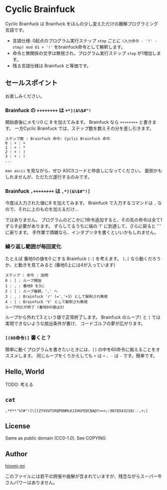 # Cyclic Brainfuck

Cyclic Brainfuck は Brainfuck をほんの少し変えただけの難解プログラミング言語です。

* 言語仕様: 0起点のプログラム実行ステップ `step` ごとに `(入力命令 - '!' - step) mod 61 + '!'` をbrainfuck命令として解釈します。
* 命令と無関係の文字は無視され、プログラム実行ステップ `step` が1増加します。
* 残る言語仕様は Brainfuck と等価です。

## セールスポイント

お楽しみください。

### Brainfuck の `++++++++` は `+*)(&%$#"!`

開始直後にメモリ0 に 8 を加えてみます。
Brainfuck なら `++++++++` と書きます。
一方Cyclic Brainfuck では、ステップ数を数えその分を差し引きます。
```
ステップ数 : Brainfuck 命令: Cyclic Brainfuck 命令
0 : + : +
1 : + : *
2 : + : )
3 : + : (
...
```
`man ascii` を見ながら、ぜひ ASCIIコードと仲良しになってください。
面倒かもしれませんが、ただただ遂行するのみです。

### Brainfuck `,++++++++` は `,*)(&%$#"!]`

今度は入力された値に8 を加えてみます。
Brainfuck で入力するコマンドは `,` なので、それに上のものを加えるだけ...

ではありません。
プログラムのどこかに1命令追加すると、その先の命令は全て1ずらす必要があります。
ずらしてるうちに端の '!' に到達して、さらに戻ると '`' に戻ります。
手作業で煩雑なら、インタプリタを書くといいかもしれません。

### 繰り返し範囲が毎回変化
たとえば 番地0の値を0 にする Brainfuck `[-]` を考えます。
`[,[` なら動くだろうか、と動きを見てみると (番地0上には4が入っています)
```
ステップ : 命令 : 説明
0 : [ : ループ開始
1 : , : 番地0 を3に
2 : [ : ループ継続、',' へ
3 : , : Brainfuck '/' (=','+3) として解釈され無視
4 : [ : Brainfuck 'V' として解釈され無視
ループ内だが終了 (番地0の値は3)
```

ループから外れて3 という値で正常終了します。
Brainfuck のループ`[` と `]` では実現できないような脱出条件が書け、
コードゴルフの夢が広がります。

### `[(60命令)]` 書くと？
簡単に動くプログラムを書きたいときには、`[]` の中を60命令に揃えることをオススメします。
同じループをくりかえしても `+` は `+` 、`-` は `-` です。簡単です。

## Hello, World
TODO: 考える

## `cat`
```
,*Y**'%7#"!]\[[ZYXVUTSRQPONMLKJIHGFEDCBA@?>=<;:9876543210/.-,+;[
```

## License
Same as public domain (CC0-1.0). See COPYING

## Author
[hiromi-mi](https://hiromi-mi.github.io)

このファイルには若干の誇張や曲解が含まれていますが、残念ながらスーパー牛さんパワーはありません。
